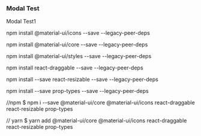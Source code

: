 <h3>Modal Test</h3>
<p>Modal Test1</p>

npm install @material-ui/icons --save --legacy-peer-deps

npm install @material-ui/core --save --legacy-peer-deps

npm install @material-ui/styles --save --legacy-peer-deps

npm install react-draggable --save --legacy-peer-deps

npm install --save react-resizable --save --legacy-peer-deps

npm install --save prop-types --save --legacy-peer-deps

//npm
$ npm i --save @material-ui/core @material-ui/icons react-draggable react-resizable prop-types
 
// yarn
$ yarn add @material-ui/core @material-ui/icons react-draggable react-resizable prop-types